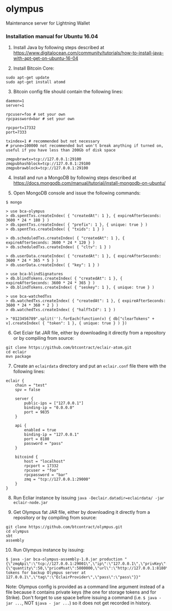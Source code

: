 # olympus
Maintenance server for Lightning Wallet

### Installation manual for Ubuntu 16.04

1. Install Java by following steps described at https://www.digitalocean.com/community/tutorials/how-to-install-java-with-apt-get-on-ubuntu-16-04

2. Install Bitcoin Core:
```
sudo apt-get update  
sudo apt-get install atomd
```

3. Bitcoin config file should contain the following lines: 
```
daemon=1
server=1

rpcuser=foo # set your own
rpcpassword=bar # set your own

rpcport=17332
port=7333

txindex=1 # recommended but not necessary
# prune=100000 not recommended but won't break anything if turned on, useful if you have less than 200Gb of disk space

zmqpubrawtx=tcp://127.0.0.1:29100
zmqpubhashblock=tcp://127.0.0.1:29100
zmqpubrawblock=tcp://127.0.0.1:29100
```

4. Install and run a MongoDB by following steps described at https://docs.mongodb.com/manual/tutorial/install-mongodb-on-ubuntu/

5. Open MongoDB console and issue the following commands:
```
$ mongo

> use bca-olympus
> db.spentTxs.createIndex( { "createdAt": 1 }, { expireAfterSeconds: 3600 * 24 * 180 } )
> db.spentTxs.createIndex( { "prefix": 1 }, { unique: true } )
> db.spentTxs.createIndex( { "txids": 1 } )

> db.scheduledTxs.createIndex( { "createdAt": 1 }, { expireAfterSeconds: 3600 * 24 * 120 } )
> db.scheduledTxs.createIndex( { "cltv": 1 } )

> db.userData.createIndex( { "createdAt": 1 }, { expireAfterSeconds: 3600 * 24 * 365 * 5 } )
> db.userData.createIndex( { "key": 1 } )

> use bca-blindSignatures
> db.blindTokens.createIndex( { "createdAt": 1 }, { expireAfterSeconds: 3600 * 24 * 365 } )
> db.blindTokens.createIndex( { "seskey": 1 }, { unique: true } )

> use bca-watchedTxs
> db.watchedTxs.createIndex( { "createdAt": 1 }, { expireAfterSeconds: 3600 * 24 * 360 * 2 } )
> db.watchedTxs.createIndex( { "halfTxId": 1 } )

> "0123456789".split('').forEach(function(v) { db["clearTokens" + v].createIndex( { "token": 1 }, { unique: true } ) })
```

6. Get Eclair fat JAR file, either by downloading it directly from a repository or by compiling from source:  
```
git clone https://github.com/btcontract/eclair-atom.git  
cd eclair  
mvn package  
```

7. Create an `eclairdata` directory and put an `eclair.conf` file there with the following lines:
```
eclair {
	chain = "test"
	spv = false

	server {
		public-ips = ["127.0.0.1"]
		binding-ip = "0.0.0.0"
		port = 9835
	}

	api {
		enabled = true
		binding-ip = "127.0.0.1"
		port = 8180
		password = "pass"
	}

	bitcoind {
		host = "localhost"
		rpcport = 17332
		rpcuser = "foo"
		rpcpassword = "bar"
		zmq = "tcp://127.0.0.1:29000"
	}
}

```

8. Run Ecliar instance by issuing `java -Declair.datadir=eclairdata/ -jar eclair-node.jar`

9. Get Olympus fat JAR file, either by downloading it directly from a repository or by compiling from source: 
```
git clone https://github.com/btcontract/olympus.git  
cd olympus  
sbt  
assembly  
```

10. Run Olympus instance by issuing:
```
$ java -jar bca-olympus-assembly-1.0.jar production "{\"zmqApi\":\"tcp://127.0.0.1:29001\",\"ip\":\"127.0.0.1\",\"privKey\":\"17237641984433455757821928886025053286790003625266087739786982589470995742521\",\"btcApi\":\"http://foo:bar@127.0.0.1:17332\",\"eclairSockPort\":9835,\"rewindRange\":144,\"eclairSockIp\":\"127.0.0.1\",\"eclairNodeId\":\"03dc39d7f43720c2c0f86778dfd2a77049fa4a44b4f0a8afb62f3921567de41375\",\"paymentProvider\":{\"quantity\":50,\"priceMsat\":5000000,\"url\":\"http://127.0.0.1:8180\",\"description\":\"Storage tokens for backup Olympus server at 127.0.0.1\",\"tag\":\"EclairProvider\",\"pass\":\"pass\"}}"
```

Note: Olympus config is provided as a command line argument instead of a file because it contains private keys (the one for storage tokens and for Strike). Don't forget to use space before issuing a command (i.e. `$ java -jar ...`, NOT `$java - jar ...`) so it does not get recorded in history.
